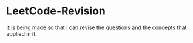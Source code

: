 # LeetCode-Revision
It is being made so that I can revise the questions and the concepts that applied in it.
